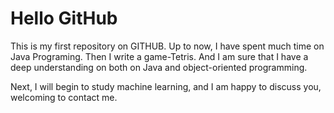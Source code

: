 # Hello GitHub
This is my first repository on GITHUB.
Up to now, I have spent much time on Java Programing.
Then I write a game-Tetris.
And I am sure that I have a deep understanding on both on Java and object-oriented programming.

Next, I will begin to study machine learning, and I am happy to discuss you, welcoming to contact me.
